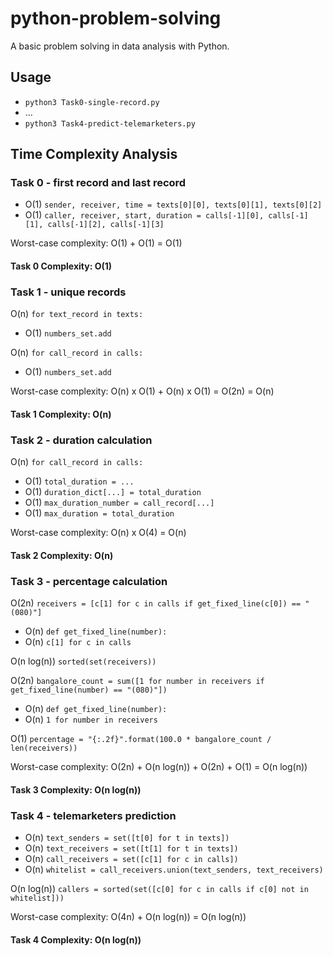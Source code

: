 # python-problem-solving
A basic problem solving in data analysis with Python.



## Usage

- `python3 Task0-single-record.py`
- ...
- `python3 Task4-predict-telemarketers.py`



## Time Complexity Analysis

### Task 0 - first record and last record
- O(1) `sender, receiver, time = texts[0][0], texts[0][1], texts[0][2]`
- O(1) `caller, receiver, start, duration = calls[-1][0], calls[-1][1], calls[-1][2], calls[-1][3]`

Worst-case complexity: O(1) + O(1) = O(1)
#### Task 0 Complexity: O(1)


### Task 1 - unique records
O(n) `for text_record in texts:`
- O(1) `numbers_set.add`

O(n) `for call_record in calls:`
- O(1) `numbers_set.add`

Worst-case complexity: O(n) x O(1) + O(n) x O(1) = O(2n) = O(n)
####  Task 1 Complexity: O(n)


### Task 2 - duration calculation
O(n) `for call_record in calls:`
- O(1) `total_duration = ...`
- O(1) `duration_dict[...] = total_duration`
- O(1) `max_duration_number = call_record[...]`
- O(1) `max_duration = total_duration`

Worst-case complexity: O(n) x O(4) = O(n)
####  Task 2 Complexity: O(n)


### Task 3 - percentage calculation

O(2n) `receivers = [c[1] for c in calls if get_fixed_line(c[0]) == "(080)"]`
- O(n) `def get_fixed_line(number):`
- O(n) `c[1] for c in calls`

O(n log(n)) `sorted(set(receivers))`

O(2n) `bangalore_count = sum([1 for number in receivers if get_fixed_line(number) == "(080)"])`
- O(n) `def get_fixed_line(number):`
- O(n) `1 for number in receivers`

O(1) `percentage = "{:.2f}".format(100.0 * bangalore_count / len(receivers))`

Worst-case complexity: O(2n) + O(n log(n)) + O(2n) + O(1) = O(n log(n))
####  Task 3 Complexity: O(n log(n))


### Task 4 - telemarketers prediction
- O(n) `text_senders = set([t[0] for t in texts])`
- O(n) `text_receivers = set([t[1] for t in texts])`
- O(n) `call_receivers = set([c[1] for c in calls])`
- O(n) `whitelist = call_receivers.union(text_senders, text_receivers)`

O(n log(n)) `callers = sorted(set([c[0] for c in calls if c[0] not in whitelist]))`

Worst-case complexity: O(4n) + O(n log(n)) = O(n log(n))
####  Task 4 Complexity: O(n log(n))
